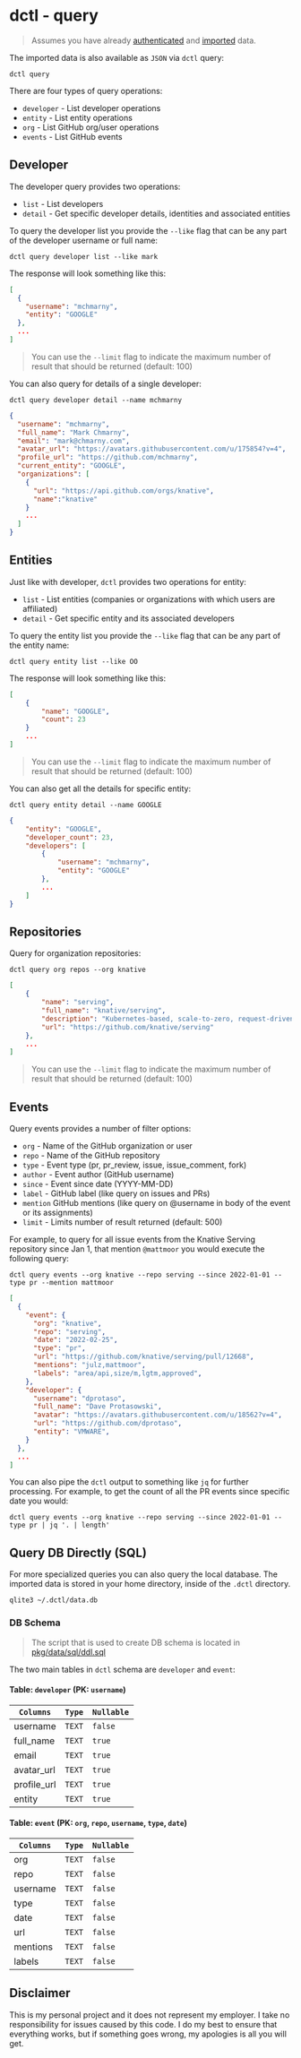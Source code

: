 # dctl - query

> Assumes you have already [authenticated](../README.md) and [imported](../IMPORT.md) data.

The imported data is also available as `JSON` via `dctl` query:

```shell
dctl query
```

There are four types of query operations:

* `developer` - List developer operations
* `entity` - List entity operations
* `org` - List GitHub org/user operations
* `events` - List GitHub events

## Developer

The developer query provides two operations: 

* `list` - List developers
* `detail` - Get specific developer details, identities and associated entities

To query the developer list you provide the `--like` flag that can be any part of the developer username or full name:

```shell
dctl query developer list --like mark
```

The response will look something like this:

```json
[
  {
    "username": "mchmarny",
    "entity": "GOOGLE"
  },
  ...    
]
```

> You can use the `--limit` flag to indicate the maximum number of result that should be returned (default: 100)

You can also query for details of a single developer: 

```shell
dctl query developer detail --name mchmarny
```

```json
{
  "username": "mchmarny",
  "full_name": "Mark Chmarny",
  "email": "mark@chmarny.com",
  "avatar_url": "https://avatars.githubusercontent.com/u/175854?v=4",
  "profile_url": "https://github.com/mchmarny",
  "current_entity": "GOOGLE",
  "organizations": [
    {
      "url": "https://api.github.com/orgs/knative",
      "name":"knative"
    }
    ...
  ]
}
```

## Entities

Just like with developer, `dctl` provides two operations for entity:

* `list` - List entities (companies or organizations with which users are affiliated)
* `detail` - Get specific entity and its associated developers


To query the entity list you provide the `--like` flag that can be any part of the entity name:

```shell
dctl query entity list --like OO
```

The response will look something like this:

```json
[
    {
        "name": "GOOGLE",
        "count": 23
    }
    ...
]
```

> You can use the `--limit` flag to indicate the maximum number of result that should be returned (default: 100)

You can also get all the details for specific entity: 

```shell
dctl query entity detail --name GOOGLE
```

```json
{
    "entity": "GOOGLE",
    "developer_count": 23,
    "developers": [
        {
            "username": "mchmarny",
            "entity": "GOOGLE"
        },
        ...
    ]
}
```

## Repositories

Query for organization repositories: 

```shell
dctl query org repos --org knative
```

```json
[
    {
        "name": "serving",
        "full_name": "knative/serving",
        "description": "Kubernetes-based, scale-to-zero, request-driven compute",
        "url": "https://github.com/knative/serving"
    },
    ...
]
```

> You can use the `--limit` flag to indicate the maximum number of result that should be returned (default: 100)


## Events

Query events provides a number of filter options: 

* `org` - Name of the GitHub organization or user
* `repo` - Name of the GitHub repository
* `type` - Event type (pr, pr_review, issue, issue_comment, fork)
* `author` - Event author (GitHub username)
* `since` - Event since date (YYYY-MM-DD)
* `label` - GitHub label (like query on issues and PRs)
* `mention` GitHub mentions (like query on @username in body of the event or its assignments)
* `limit` - Limits number of result returned (default: 500)

For example, to query for all issue events from the Knative Serving repository since Jan 1, that mention `@mattmoor` you would execute the following query:

```shell
dctl query events --org knative --repo serving --since 2022-01-01 --type pr --mention mattmoor
```

```json
[
  {
    "event": {
      "org": "knative",
      "repo": "serving",
      "date": "2022-02-25",
      "type": "pr",
      "url": "https://github.com/knative/serving/pull/12668",
      "mentions": "julz,mattmoor",
      "labels": "area/api,size/m,lgtm,approved",
    },
    "developer": {
      "username": "dprotaso",
      "full_name": "Dave Protasowski",
      "avatar": "https://avatars.githubusercontent.com/u/18562?v=4",
      "url": "https://github.com/dprotaso",
      "entity": "VMWARE",
    }
  },  
  ...
]
```

You can also pipe the `dctl` output to something like `jq` for further processing. For example, to get the count of all the PR events since specific date you would: 

```shell
dctl query events --org knative --repo serving --since 2022-01-01 --type pr | jq '. | length'
```

## Query DB Directly (SQL)

For more specialized queries you can also query the local database. The imported data is stored in your home directory, inside of the `.dctl` directory.

```shell
qlite3 ~/.dctl/data.db
```

### DB Schema

> The script that is used to create DB schema is located in [pkg/data/sql/ddl.sql](../pkg/data/sql/ddl.sql)

The two main tables in `dctl` schema are `developer` and `event`:

#### Table: `developer` (PK: `username`)

| `Columns`     | `Type`    | `Nullable` |
| ------------- | --------- | ---------- |
| username      | `TEXT`    | `false`    |
| full_name     | `TEXT`    | `true`     |
| email         | `TEXT`    | `true`     |
| avatar_url    | `TEXT`    | `true`     |
| profile_url   | `TEXT`    | `true`     |
| entity        | `TEXT`    | `true`     |

#### Table: `event` (PK: `org`, `repo`, `username`, `type`, `date`)

| `Columns`  | `Type`    | `Nullable` |
| ---------- | --------- | ---------- |
| org        | `TEXT`    | `false`    |
| repo       | `TEXT`    | `false`    |
| username   | `TEXT`    | `false`    |
| type       | `TEXT`    | `false`    |
| date       | `TEXT`    | `false`    |
| url        | `TEXT`    | `false`    |
| mentions   | `TEXT`    | `false`    |
| labels     | `TEXT`    | `false`    |



## Disclaimer

This is my personal project and it does not represent my employer. I take no responsibility for issues caused by this code. I do my best to ensure that everything works, but if something goes wrong, my apologies is all you will get.
